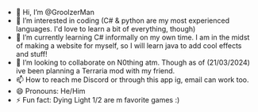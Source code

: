 - 👋 Hi, I’m @GroolzerMan
- 👀 I’m interested in coding (C# & python are my most experienced languages. I'd love to learn a bit of everything, though)
- 🌱 I’m currently learning C# informally on my own time. I am in the midst of making a website for myself, so I will learn java to add cool effects and stuff!
- 💞️ I’m looking to collaborate on N0thing atm. Though as of (21/03/2024) ive been planning a Terraria mod with my friend. 
- 📫 How to reach me Discord or through this app ig, email can work too.
- 😄 Pronouns: He/Him
- ⚡ Fun fact: Dying Light 1/2 are m favorite games :)

<!---
GroolzerMan/GroolzerMan is a ✨ special ✨ repository because its `README.md` (this file) appears on your GitHub profile.
You can click the Preview link to take a look at your changes.
--->
